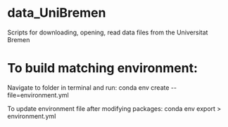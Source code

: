 # data_UniBremen
Scripts for downloading, opening, read data files from the Universitat Bremen

# To build matching environment:
Navigate to folder in terminal and run:
conda env create --file=environment.yml

To update environment file after modifying packages:
conda env export > environment.yml
